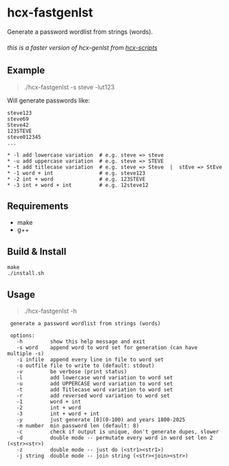 # hcx-fastgenlst

Generate a password wordlist from strings (words).

###### this is a faster version of hcx-genlst from [hcx-scripts](https://github.com/0000xFFFF/hcx-scripts)

## Example
> ./hcx-fastgenlst -s steve -lut123

Will generate passwords like:
```
steve123
steve69
Steve42
123STEVE
steve012345
...
```
```
* -l add lowercase variation  # e.g. steve => steve
* -u add uppercase variation  # e.g. steve => STEVE
* -t add titlecase variation  # e.g. steve => Steve  |  stEve => StEve
* -1 word + int               # e.g. steve123
* -2 int + word               # e.g. 123STEVE
* -3 int + word + int         # e.g. 12steve12
```

## Requirements
* make
* g++

## Build & Install
```
make
./install.sh
```

## Usage
> ./hcx-fastgenlst -h
```
 generate a password wordlist from strings (words)

 options:
   -h         show this help message and exit
   -s word    append word to word set for generation (can have multiple -s)
   -i infile  append every line in file to word set
   -o outfile file to write to (default: stdout)
   -v         be verbose (print status)
   -l         add lowercase word variation to word set
   -u         add UPPERCASE word variation to word set
   -t         add Titlecase word variation to word set
   -r         add reversed word variation to word set
   -1         word + int
   -2         int + word
   -3         int + word + int
   -y         just generate [0](0-100) and years 1800-2025
   -m number  min password len (default: 8)
   -c         check if output is unique, don't generate dupes, slower
   -d         double mode -- permutate every word in word set len 2 (<str><str>)
   -z         double mode -- just do (<str1><str1>)
   -j string  double mode -- join string (<str><join><str>)
```
